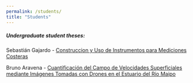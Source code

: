 ```yaml
---
permalink: /students/
title: "Students"
---
```


##### Undergraduate student theses:

Sebastián Gajardo - [Construccion y Uso de Instrumentos para Mediciones Costeras](https://repositorio.usm.cl/handle/11673/53354)

Bruno Aravena - [Cuantificación del Campo de Velocidades Superficiales mediante Imágenes Tomadas con Drones en el Estuario del Río Maipo](https://repositorio.usm.cl/handle/11673/55983)
